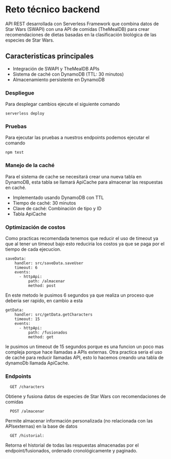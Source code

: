 <!--
title: 'AWS Simple HTTP Endpoint example in NodeJS'
description: 'This template demonstrates how to make a simple HTTP API with Node.js running on AWS Lambda and API Gateway using the Serverless Framework.'
layout: Doc
framework: v4
platform: AWS
language: nodeJS
authorLink: 'https://github.com/serverless'
authorName: 'Serverless, Inc.'
authorAvatar: 'https://avatars1.githubusercontent.com/u/13742415?s=200&v=4'
-->

# Reto técnico backend

API REST desarrollada con Serverless Framework que combina datos de Star Wars (SWAPI) con una API de comidas (TheMealDB) para crear recomendaciones de dietas basadas en la clasificación biológica de las especies de Star Wars.

## Caracteristicas principales

* Integración de SWAPI y TheMealDB APIs
* Sistema de caché con DynamoDB (TTL: 30 minutos)
* Almacenamiento persistente en DynamoDB
  
### Despliegue

Para desplegar cambios ejecute el siguiente comando
```
serverless deploy
```

### Pruebas

Para ejecutar las pruebas a nuestros endpoints podemos ejecutar el comando
```
npm test
```

### Manejo de la caché

Para el sistema de cache se necesitará crear una nueva tabla en DynamoDB, esta 
tabla se llamará ApiCache para almacenar las respuestas en caché.

* Implementado usando DynamoDB con TTL
* Tiempo de caché: 30 minutos
* Clave de caché: Combinación de tipo y ID
* Tabla ApiCache

### Optimización de costos

Como practicas recomendada tenemos que reducir el uso de timeout ya que al tener
un timeout bajo esto reduciria los costos ya que se paga por el tiempo de cada ejecucion.
```
saveData:
    handler: src/saveData.saveUser
    timeout: 6
    events:
      - httpApi:
          path: /almacenar
          method: post
```
En este metodo le pusimos 6 segundos ya que realiza un proceso que deberia ser rapido, en cambio a esta
```
getData:
    handler: src/getData.getCharacters
    timeout: 15
    events:
      - httpApi:
          path: /fusionados
          method: get
```
le pusimos un timeout de 15 segundos porque es una funcion un poco mas compleja porque hace llamadas a APIs externas.
Otra practica seria el uso de caché para reducir llamadas API, esto lo hacemos creando una tabla de dynamoDb llamada ApiCache.


### Endpoints
```
  GET /characters
```
Obtiene y fusiona datos de especies de Star Wars con recomendaciones de comidas


```
  POST /almacenar
```
Permite almacenar información personalizada (no relacionada con las APIsexternas) en la base de datos


```
  GET /historial:
```
Retorna el historial de todas las respuestas almacenadas por el endpoint/fusionados, ordenado cronológicamente y paginado.
